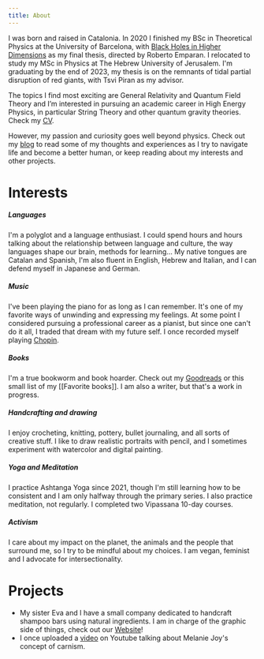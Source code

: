```yaml
---
title: About
---
```


I was born and raised in Catalonia. In 2020 I finished my BSc in Theoretical Physics at the University of Barcelona, with <a href="{{'/assets/docs/NavarroNuria_TFG.pdf' | relative_url}}" target="_blank">Black Holes in Higher Dimensions</a> as my final thesis, directed by Roberto Emparan. I relocated to study my MSc in Physics at The Hebrew University of Jerusalem. I'm graduating by the end of 2023, my thesis is on the remnants of tidal partial disruption of red giants, with Tsvi Piran as my advisor.

The topics I find most exciting are General Relativity and Quantum Field Theory and I’m interested in pursuing an academic career in High Energy Physics, in particular String Theory and other quantum gravity theories. Check my <a href="{{'/assets/docs/NuriaNavarro_CV.pdf' | relative_url}}" target="_blank">CV</a>.

However, my passion and curiosity goes well beyond physics. Check out my <a href="{{'/notes' | relative_url}}">blog</a> to read some of my thoughts and experiences as I try to navigate life and become a better human, or keep reading about my interests and other projects.

# Interests

##### Languages 

I'm a polyglot and a language enthusiast. I could spend hours and hours talking about the relationship between language and culture, the way languages shape our brain, methods for learning... My native tongues are Catalan and Spanish, I'm also fluent in English, Hebrew and Italian, and I can defend myself in Japanese and German.


##### Music

I've been playing the piano for as long as I can remember. It's one of my favorite ways of unwinding and expressing my feelings. At some point I considered pursuing a professional career as a pianist, but since one can't do it all, I traded that dream with my future self. I once recorded myself playing <a href="{{'/post/chopin' | relative_url}}">Chopin</a>.


##### Books

I'm a true bookworm and book hoarder. Check out my <a href="https://www.goodreads.com/user/show/13779947-n-ria" target="_blank">Goodreads</a> or this small list of my [[Favorite books]]. I am also a writer, but that's a work in progress.


##### Handcrafting and drawing

I enjoy crocheting, knitting, pottery, bullet journaling, and all sorts of creative stuff. I like to draw realistic portraits with pencil, and I sometimes experiment with watercolor and digital painting.


##### Yoga and Meditation

I practice Ashtanga Yoga since 2021, though I'm still learning how to be consistent and I am only halfway through the primary series. I also practice meditation, not regularly. I completed two Vipassana 10-day courses.


##### Activism

I care about my impact on the planet, the animals and the people that surround me, so I try to be mindful about my choices. I am vegan, feminist and I advocate for intersectionality.



# Projects 

- My sister Eva and I have a small company dedicated to handcraft shampoo bars using natural ingredients. I am in charge of the graphic side of things, check out our <a href="https://www.navnasoap.com" target="_blank">Website</a>!
- I once uploaded a <a href="https://www.youtube.com/watch?v=KZBy_5ne1sI" target="_blank">video</a> on Youtube talking about Melanie Joy's concept of carnism.
